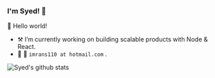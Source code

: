 ### I'm Syed! :wave:


🎊 Hello world!

- :hammer_and_pick: I’m currently working on building scalable products with Node & React.
- :memo:   :email: `imrans110 at hotmail.com` .


![Syed's github stats](https://github-readme-stats.vercel.app/api?username=imrans110&theme=gruvbox&show_icons=true)

